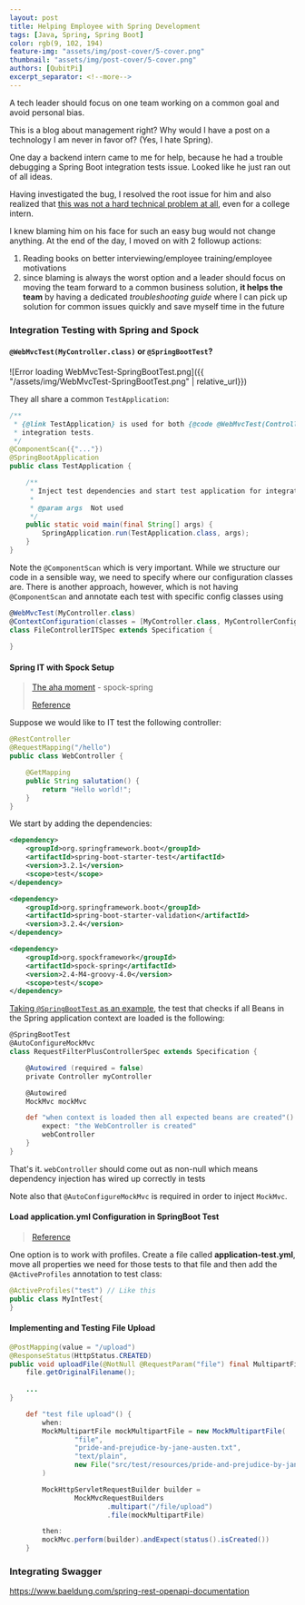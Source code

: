 ```yaml
---
layout: post
title: Helping Employee with Spring Development
tags: [Java, Spring, Spring Boot]
color: rgb(9, 102, 194)
feature-img: "assets/img/post-cover/5-cover.png"
thumbnail: "assets/img/post-cover/5-cover.png"
authors: [QubitPi]
excerpt_separator: <!--more-->
---
```


A tech leader should focus on one team working on a common goal and avoid personal bias.

<!--more-->

This is a blog about management right? Why would I have a post on a technology I am never in favor of? (Yes, I hate
Spring).

One day a backend intern came to me for help, because he had a trouble debugging a Spring Boot integration tests issue. 
Looked like he just ran out of all ideas.

Having investigated the bug, I resolved the root issue for him and also realized that
[this was not a hard technical problem at all](#spring-it-with-spock-setup), even for a college intern.

I knew blaming him on his face for such an easy bug would not change anything. At the end of the day, I moved on with 2 
followup actions:

1. Reading books on better interviewing/employee training/employee motivations
2. since blaming is always the worst option and a leader should focus on moving the team forward to a common business
   solution, **it helps the team** by having a dedicated *troubleshooting guide* where I can pick up solution for common
   issues quickly and save myself time in the future

### Integration Testing with Spring and Spock

#### `@WebMvcTest(MyController.class)` or `@SpringBootTest`?

![Error loading WebMvcTest-SpringBootTest.png]({{ "/assets/img/WebMvcTest-SpringBootTest.png" | relative_url}})

They all share a common `TestApplication`:

```java
/**
 * {@link TestApplication} is used for both {@code @WebMvcTest(Controller.class)} and {@code @SpringBootTest} annotated
 * integration tests.
 */
@ComponentScan({"..."})
@SpringBootApplication
public class TestApplication {

    /**
     * Inject test dependencies and start test application for integration tests.
     *
     * @param args  Not used
     */
    public static void main(final String[] args) {
        SpringApplication.run(TestApplication.class, args);
    }
}
```

Note the `@ComponentScan` which is very important. While we structure our code in a sensible way, we need to specify
where our configuration classes are. There is another approach, however, which is not having `@ComponentScan` and
annotate each test with specific config classes using

```groovy
@WebMvcTest(MyController.class)
@ContextConfiguration(classes = [MyController.class, MyControllerConfig.class, MyControllerITConfig.class])
class FileControllerITSpec extends Specification {
    
}
```

#### Spring IT with Spock Setup

> [The aha moment](https://stackoverflow.com/a/70383811) - spock-spring
>
> [Reference](https://www.baeldung.com/spring-spock-testing)

Suppose we would like to IT test the following controller:

```java
@RestController
@RequestMapping("/hello")
public class WebController {

    @GetMapping
    public String salutation() {
        return "Hello world!";
    }
}
```

We start by adding the dependencies:

```xml
<dependency>
    <groupId>org.springframework.boot</groupId>
    <artifactId>spring-boot-starter-test</artifactId>
    <version>3.2.1</version>
    <scope>test</scope>
</dependency>

<dependency>
    <groupId>org.springframework.boot</groupId>
    <artifactId>spring-boot-starter-validation</artifactId>
    <version>3.2.4</version>
</dependency>

<dependency>
    <groupId>org.spockframework</groupId>
    <artifactId>spock-spring</artifactId>
    <version>2.4-M4-groovy-4.0</version>
    <scope>test</scope>
</dependency>
```

[Taking `@SpringBootTest` as an example](#webmvctestmycontrollerclass-or-springboottest), the test that checks if all 
Beans in the Spring application context are loaded is the following:

```groovy
@SpringBootTest
@AutoConfigureMockMvc
class RequestFilterPlusControllerSpec extends Specification {

    @Autowired (required = false)
    private Controller myController

    @Autowired
    MockMvc mockMvc

    def "when context is loaded then all expected beans are created"() {
        expect: "the WebController is created"
        webController
    }
}
```

That's it. `webController` should come out as non-null which means dependency injection has wired up correctly in tests

Note also that `@AutoConfigureMockMvc` is required in order to inject `MockMvc`.

#### Load application.yml Configuration in SpringBoot Test

> [Reference](https://stackoverflow.com/a/38712718)

One option is to work with profiles. Create a file called **application-test.yml**, move all properties we need for 
those tests to that file and then add the `@ActiveProfiles` annotation to test class:

```java
@ActiveProfiles("test") // Like this
public class MyIntTest{
}
```

#### Implementing and Testing File Upload

```java
@PostMapping(value = "/upload")
@ResponseStatus(HttpStatus.CREATED)
public void uploadFile(@NotNull @RequestParam("file") final MultipartFile file) {
    file.getOriginalFilename();
    
    ...
}
```

```groovy
    def "test file upload"() {
        when:
        MockMultipartFile mockMultipartFile = new MockMultipartFile(
                "file",
                "pride-and-prejudice-by-jane-austen.txt",
                "text/plain",
                new File("src/test/resources/pride-and-prejudice-by-jane-austen.txt").bytes
        )

        MockHttpServletRequestBuilder builder =
                MockMvcRequestBuilders
                        .multipart("/file/upload")
                        .file(mockMultipartFile)

        then:
        mockMvc.perform(builder).andExpect(status().isCreated())
    }
```

### Integrating Swagger

https://www.baeldung.com/spring-rest-openapi-documentation
